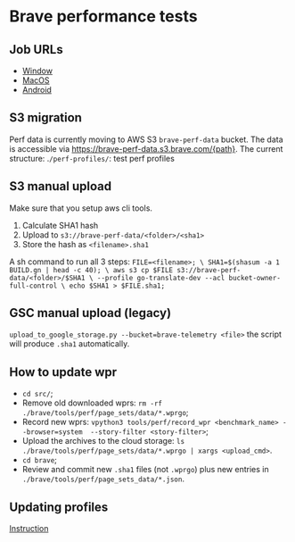 # Brave performance tests

## Job URLs

* [Window](<https://ci.brave.com/job/brave-browser-test-perf-windows/>)
* [MacOS](<https://ci.brave.com/job/brave-browser-test-perf-macos/>)
* [Android](<https://ci.brave.com/job/brave-browser-test-perf-android/>)

## S3 migration

Perf data is currently moving to AWS S3 `brave-perf-data` bucket.
The data is accessible via <https://brave-perf-data.s3.brave.com/{path}>.
The current structure:
.`/perf-profiles/`: test perf profiles

## S3 manual upload

Make sure that you setup aws cli tools.

1. Calculate SHA1 hash
2. Upload to `s3://brave-perf-data/<folder>/<sha1>`
3. Store the hash as `<filename>.sha1`

A sh command to run all 3 steps:
`FILE=<filename>; \
SHA1=$(shasum -a 1 BUILD.gn | head -c 40); \
  aws s3 cp $FILE s3://brave-perf-data/<folder>/$SHA1 \
    --profile go-translate-dev --acl bucket-owner-full-control \
  echo $SHA1 > $FILE.sha1;`

## GSC manual upload (legacy)

`upload_to_google_storage.py --bucket=brave-telemetry <file>`
the script will produce `.sha1` automatically.

## How to update wpr

* `cd src/`;
* Remove old downloaded wprs: `rm -rf ./brave/tools/perf/page_sets/data/*.wprgo`;
* Record new wprs: `vpython3 tools/perf/record_wpr <benchmark_name> --browser=system  --story-filter <story-filter>`;
* Upload the archives to the cloud storage: `ls ./brave/tools/perf/page_sets/data/*.wprgo | xargs <upload_cmd>`.
* `cd brave`;
* Review and commit new `.sha1` files (not `.wprgo`) plus new entries in
  `./brave/tools/perf/page_sets_data/*.json`.

## Updating profiles

[Instruction](./updating_test_profiles.md)
